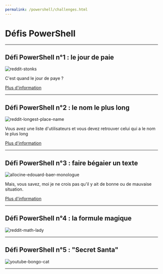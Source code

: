 ```yaml
---
permalink: /powershell/challenges.html
---
```


# Défis PowerShell

---

## Défi PowerShell n°1 : le jour de paie

![reddit-stonks](https://i.redd.it/hhf9n3zbpg741.png)

C'est quand le jour de paye ? 

[Plus d'information](/powershell/challenges/jour-de-paie)

---

## Défi PowerShell n°2 : le nom le plus long

![reddit-longest-place-name](https://i.redd.it/gn5400czcho51.jpg)

Vous avez une liste d'utilisateurs et vous devez retrouver celui qui a le nom le plus long

[Plus d'information](/powershell/challenges/le-nom-le-plus-long)

---

## Défi PowerShell n°3 : faire bégaier un texte

![allocine-edouard-baer-monologue](https://fr.web.img3.acsta.net/newsv7/20/01/20/10/45/2601059.jpg)

Mais, vous savez, moi je ne crois pas qu'il y ait de bonne ou de mauvaise situation.

[Plus d'information](/powershell/challenges/begaiement)

---

## Défi PowerShell n°4 : la formule magique

![reddit-math-lady](https://i.redd.it/if3ldk2w2j841.jpg)

---

## Défi PowerShell n°5 : "Secret Santa"

![youtube-bongo-cat](https://i.ytimg.com/vi/f22bJuni2KQ/hqdefault.jpg)

---
